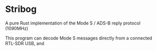 # Stribog
A pure Rust implementation of the Mode S / ADS-B reply protocol (1090MHz)

This program can decode Mode S messages directly from a connected RTL-SDR USB, and 